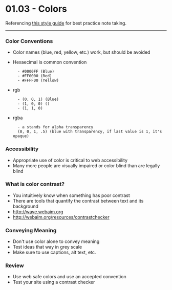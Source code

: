 # 01.03 - Colors
Referencing [this style guide](https://www.markdownguide.org/basic-syntax/ "Basic syntax") for best practice note taking.
___

### Color Conventions
- Color names (blue, red, yellow, etc.) work, but should be avoided

- Hexaecimal is common convention

		- #0000FF (Blue)
		- #FF0000 (Red)
		- #FFFF00 (Yellow)
- rgb

		- (0, 0, 1) (Blue)
		- (1, 0, 0) ()
		- (1, 1, 0)

- rgba

		- a stands for alpha transparency
		(0, 0, 1, .5) (blue with transparency, if last value is 1, it's opaque)

### Accessibility
- Appropriate use of color is critical to web accessibility
- Many more people are visually impaired or color blind than are legally blind

### What is color contrast?
- You intuitively know when something has poor contrast
- There are tools that quantify the contrast between text and its background
- http://wave.webaim.org
- http://webaim.org/resources/contrastchecker

### Conveying Meaning
- Don't use color alone to convey meaning
- Test ideas that way in grey scale
- Make sure to use captions, alt text, etc.

### Review
- Use web safe colors and use an accepted convention
- Test your site using a contrast checker